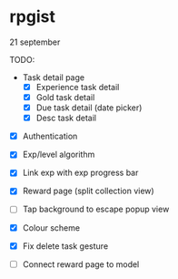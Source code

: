 # rpgist

21 september

TODO:

- Task detail page
  - [x] Experience task detail
  - [x] Gold task detail 
  - [x] Due task detail (date picker)
  - [x] Desc task detail
  
- [x] Authentication

- [x] Exp/level algorithm

- [x] Link exp with exp progress bar

- [x] Reward page (split collection view)

- [ ] Tap background to escape popup view

- [x] Colour scheme

- [x] Fix delete task gesture

- [ ] Connect reward page to model
